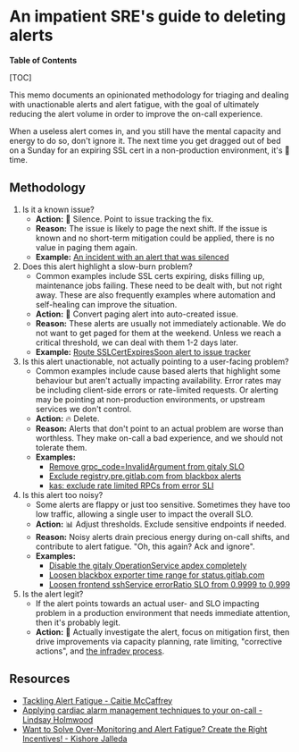 # An impatient SRE's guide to deleting alerts

**Table of Contents**

[TOC]

This memo documents an opinionated methodology for triaging and dealing with unactionable alerts and alert fatigue, with the goal of ultimately reducing the alert volume in order to improve the on-call experience.

When a useless alert comes in, and you still have the mental capacity and energy to do so, don't ignore it. The next time you get dragged out of bed on a Sunday for an expiring SSL cert in a non-production environment, it's 🔨 time.

## Methodology

1. Is it a known issue?
    - **Action:** 🤫 Silence. Point to issue tracking the fix.
    - **Reason:** The issue is likely to page the next shift. If the issue is known and no short-term mitigation could be applied, there is no value in paging them again.
    - **Example:** [An incident with an alert that was silenced](https://gitlab.com/gitlab-com/gl-infra/production/-/issues/5832#note_718803477)
1. Does this alert highlight a slow-burn problem?
    - Common examples include SSL certs expiring, disks filling up, maintenance jobs failing. These need to be dealt with, but not right away. These are also frequently examples where automation and self-healing can improve the situation.
    - **Action:** 📎 Convert paging alert into auto-created issue.
    - **Reason:** These alerts are usually not immediately actionable. We do not want to get paged for them at the weekend. Unless we reach a critical threshold, we can deal with them 1-2 days later.
    - **Example:** [Route SSLCertExpiresSoon alert to issue tracker](https://gitlab.com/gitlab-com/runbooks/-/merge_requests/4047)
1. Is this alert unactionable, not actually pointing to a user-facing problem?
    - Common examples include cause based alerts that highlight some behaviour but aren't actually impacting availability. Error rates may be including client-side errors or rate-limited requests. Or alerting may be pointing at non-production environments, or upstream services we don't control.
    - **Action:** 🔥 Delete.
    - **Reason:** Alerts that don't point to an actual problem are worse than worthless. They make on-call a bad experience, and we should not tolerate them.
    - **Examples:**
      - [Remove grpc_code=InvalidArgument from gitaly SLO](https://gitlab.com/gitlab-com/runbooks/-/merge_requests/4033)
      - [Exclude registry.pre.gitlab.com from blackbox alerts](https://gitlab.com/gitlab-com/runbooks/-/merge_requests/4035)
      - [kas: exclude rate limited RPCs from error SLI](https://gitlab.com/gitlab-com/runbooks/-/merge_requests/3853)
1. Is this alert too noisy?
    - Some alerts are flappy or just too sensitive. Sometimes they have too low traffic, allowing a single user to impact the overall SLO.
    - **Action:** 📊 Adjust thresholds. Exclude sensitive endpoints if needed.
    - **Reason:** Noisy alerts drain precious energy during on-call shifts, and contribute to alert fatigue. "Oh, this again? Ack and ignore".
    - **Examples:**
      - [Disable the gitaly OperationService apdex completely](https://gitlab.com/gitlab-com/runbooks/-/merge_requests/3783)
      - [Loosen blackbox exporter time range for status.gitlab.com](https://gitlab.com/gitlab-com/runbooks/-/merge_requests/4036)
      - [Loosen frontend sshService errorRatio SLO from 0.9999 to 0.999](https://gitlab.com/gitlab-com/runbooks/-/merge_requests/3997)
1. Is the alert legit?
    - If the alert points towards an actual user- and SLO impacting problem in a production environment that needs immediate attention, then it's probably legit.
    - **Action:** 🚒 Actually investigate the alert, focus on mitigation first, then drive improvements via capacity planning, rate limiting, "corrective actions", and [the infradev process](https://about.gitlab.com/handbook/engineering/workflow/#a-guide-to-creating-effective-infradev-issues).

## Resources

- [Tackling Alert Fatigue - Caitie McCaffrey](https://vimeo.com/173704290)
- [Applying cardiac alarm management techniques to your on-call - Lindsay Holmwood](https://fractio.nl/2014/08/26/cardiac-alarms-and-ops/)
- [Want to Solve Over-Monitoring and Alert Fatigue? Create the Right Incentives! - Kishore Jalleda](https://www.usenix.org/conference/srecon17europe/program/presentation/jalleda)
